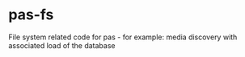 # pas-fs
File system related code for pas - for example: media discovery with associated load of the database

